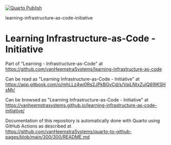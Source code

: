 [![Quarto Publish](https://github.com/vanHeemstraSystems/learning-infrastructure-as-code-initiative/actions/workflows/publish.yml/badge.svg)](https://github.com/vanHeemstraSystems/learning-infrastructure-as-code-initiative/actions/workflows/publish.yml)

learning-infrastructure-as-code-initiative
# Learning Infrastructure-as-Code - Initiative

Part of "Learning - Infrastructure-as-Code" at https://github.com/vanHeemstraSystems/learning-infrastructure-as-code

Can be read as "Learning Infrastructure-as-Code - Initiative" at https://app.gitbook.com/o/mhLLz4wi0Rs2JPkBGvCd/s/VaiLNtxZulQ69lKSHsMr/

Can be browsed as "Learning Infrastructure-as-Code - Initiative" at https://vanheemstrasystems.github.io/learning-infrastructure-as-code-initiative/

Documentation of this repository is automatically done with Quarto using GitHub Actions as described at https://github.com/vanHeemstraSystems/quarto-to-github-pages/blob/main/300/300/README.md
